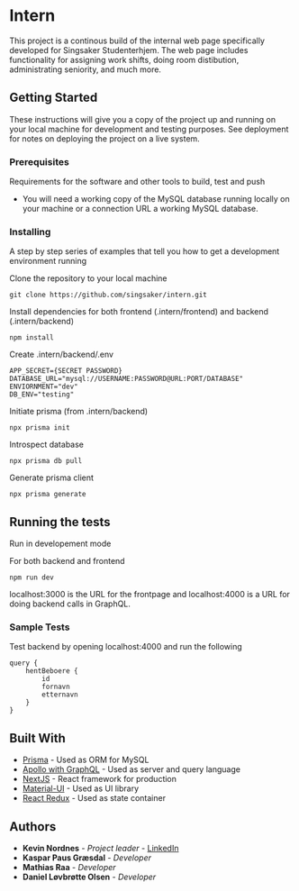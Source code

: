 # Intern

This project is a continous build of the internal web page specifically developed for Singsaker Studenterhjem. The web page includes functionality for assigning work shifts, doing room distibution, administrating seniority, and much more.

## Getting Started

These instructions will give you a copy of the project up and running on
your local machine for development and testing purposes. See deployment
for notes on deploying the project on a live system.

### Prerequisites

Requirements for the software and other tools to build, test and push

- You will need a working copy of the MySQL database running locally on your machine or a connection URL a working MySQL database.

### Installing

A step by step series of examples that tell you how to get a development
environment running

Clone the repository to your local machine

    git clone https://github.com/singsaker/intern.git

Install dependencies for both frontend (.intern/frontend) and backend (.intern/backend)

    npm install

Create .intern/backend/.env

    APP_SECRET={SECRET PASSWORD}
    DATABASE_URL="mysql://USERNAME:PASSWORD@URL:PORT/DATABASE"
    ENVIORNMENT="dev"
    DB_ENV="testing"

Initiate prisma (from .intern/backend)

    npx prisma init

Introspect database

    npx prisma db pull

Generate prisma client

    npx prisma generate

## Running the tests

Run in developement mode

For both backend and frontend

    npm run dev

localhost:3000 is the URL for the frontpage and localhost:4000 is a URL for doing backend calls in GraphQL.

### Sample Tests

Test backend by opening localhost:4000 and run the following

    query {
        hentBeboere {
            id
            fornavn
            etternavn
        }
    }

## Built With

- [Prisma](https://www.prisma.io/) - Used
  as ORM for MySQL
- [Apollo with GraphQL](https://www.apollographql.com/) - Used as server and query language
- [NextJS](https://nextjs.org/) - React framework for production
- [Material-UI](https://mui.com/) - Used as UI library
- [React Redux](https://react-redux.js.org/) - Used as state container

## Authors

- **Kevin Nordnes** - _Project leader_ - [LinkedIn](https://www.linkedin.com/in/kevin-nordnes/)
- **Kaspar Paus Græsdal** - _Developer_
- **Mathias Raa** - _Developer_
- **Daniel Løvbrøtte Olsen** - _Developer_
